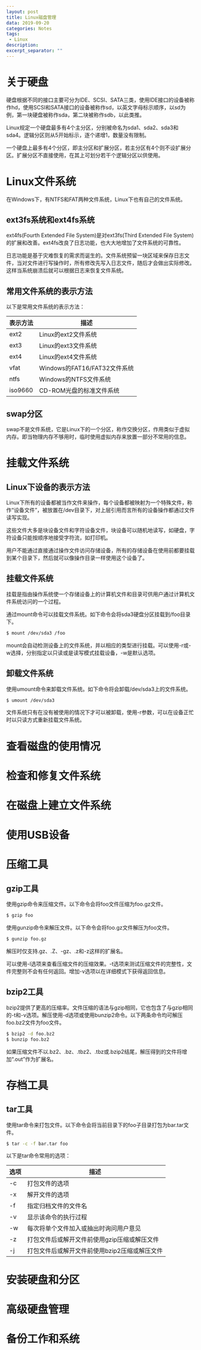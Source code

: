 ```yaml
---
layout: post
title: Linux磁盘管理
data: 2019-09-20
categories: Notes
tags: 
 - Linux
description:
excerpt_separator: ""
---
```


# 关于硬盘

硬盘根据不同的接口主要可分为IDE、SCSI、SATA三类，使用IDE接口的设备被称作hd，使用SCSI和SATA接口的设备被称作sd，以英文字母标示顺序，以sd为例，第一块硬盘被称作sda，第二块被称作sdb，以此类推。

Linux规定一个硬盘最多有4个主分区，分别被命名为sda1、sda2、sda3和sda4。逻辑分区则从5开始标示，逐个递增1，数量没有限制。

一个硬盘上最多有4个分区，即主分区和扩展分区，若主分区有4个则不设扩展分区。扩展分区不直接使用，在其上可划分若干个逻辑分区以供使用。

# Linux文件系统

在Windows下，有NTFS和FAT两种文件系统，Linux下也有自己的文件系统。

## ext3fs系统和ext4fs系统

ext4fs(Fourth Extended File System)是对ext3fs(Third Extended File System)的扩展和改善。ext4fs改良了日志功能，也大大地增加了文件系统的可靠性。

日志功能是基于灾难恢复的需求而诞生的。文件系统预留一块区域来保存日志文件，当对文件进行写操作时，所有修改先写入日志文件，随后才会做出实际修改。这样当系统崩溃后就可以根据日志来恢复文件系统。

## 常用文件系统的表示方法

以下是常用文件系统的表示方法：

| 表示方法 | 描述                         |
| -------- | ---------------------------- |
| ext2     | Linux的ext2文件系统          |
| ext3     | Linux的ext3文件系统          |
| ext4     | Linux的ext4文件系统          |
| vfat     | Windows的FAT16/FAT32文件系统 |
| ntfs     | Windows的NTFS文件系统        |
| iso9660  | CD-ROM光盘的标准文件系统     |

## swap分区

swap不是文件系统，它是Linux下的一个分区，称作交换分区，作用类似于虚拟内存。即当物理内存不够用时，临时使用虚拟内存来放置一部分不常用的信息。

# 挂载文件系统

## Linux下设备的表示方法

Linux下所有的设备都被当作文件来操作，每个设备都被映射为一个特殊文件，称作“设备文件”，被放置在/dev目录下，对上层引用而言所有的设备操作都通过文件读写实现。

这些文件大多是块设备文件和字符设备文件，块设备可以随机地读写，如硬盘，字符设备只能按顺序地接受字符流，如打印机。

用户不能通过直接通过操作文件访问存储设备，所有的存储设备在使用前都要挂载到某个目录下，然后就可以像操作目录一样使用这个设备了。

## 挂载文件系统

挂载是指由操作系统使一个存储设备上的计算机文件和目录可供用户通过计算机文件系统访问的一个过程。

通过mount命令可以挂载文件系统。如下命令会将sda3硬盘分区挂载到/foo目录下。

```bash
$ mount /dev/sda3 /foo
```

mount会自动检测设备上的文件系统，并以相应的类型进行挂载。可以使用-r或-w选择，分别指定以只读或是读写模式挂载设备，-w是默认选项。

## 卸载文件系统

使用umount命令来卸载文件系统。如下命令将会卸载/dev/sda3上的文件系统。

```bash
$ umount /dev/sda3
```

文件系统只有在没有被使用的情况下才可以被卸载，使用-r参数，可以在设备正忙时以只读方式重新挂载文件系统。

# 查看磁盘的使用情况

# 检查和修复文件系统

# 在磁盘上建立文件系统

# 使用USB设备

# 压缩工具

## gzip工具

使用gzip命令来压缩文件。以下命令会将foo文件压缩为foo.gz文件。

```bash
$ gzip foo
```

使用gunzip命令来解压文件。以下命令会将foo.gz文件解压为foo文件。

```bash
$ gunzip foo.gz
```
解压时仅支持.gz、.Z、-gz、.z和-z这样的扩展名。

可以使用-l选项来查看压缩文件的压缩效果。-t选项来测试压缩文件的完整性，文件完整则不会有任何返回。增加-v选项以在详细模式下获得返回信息。

## bzip2工具

bzip2提供了更高的压缩率。文件压缩的语法与gzip相同，它也包含了与gzip相同的-t和-v选项。解压使用-d选项或使用bunzip2命令。以下两条命令均可解压foo.bz2文件为foo文件。

```bash
$ bzip2 -d foo.bz2
$ bunzip foo.bz2
```

如果压缩文件不以.bz2、.bz、.tbz2、.tbz或.bzip2结尾，解压得到的文件将增加“.out”作为扩展名。

# 存档工具

## tar工具

使用tar命令来打包文件。以下命令会将当前目录下的foo子目录打包为bar.tar文件。

```bash
$ tar -c -f bar.tar foo
```

以下是tar命令常用的选项：

| 选项 | 描述                                         |
| ---- | -------------------------------------------- |
| -c   | 打包文件的选项                               |
| -x   | 解开文件的选项                               |
| -f    | 指定归档文件的文件名                         |
| -v   | 显示该命令的执行过程                         |
|-w   | 每次将单个文件加入或抽出时询问用户意见       |
| -z   | 打包文件后或解开文件前使用gzip压缩或解压文件 |
| -j    | 打包文件后或解开文件前使用bzip2压缩或解压文件 |

# 安装硬盘和分区

# 高级硬盘管理

# 备份工作和系统